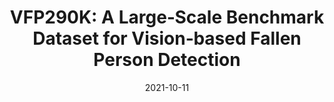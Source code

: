 ---
title: "VFP290K: A Large‑Scale Benchmark Dataset for Vision‑based Fallen Person Detection"
collection: publications
permalink: /publication/2021-10-11-vfp290k
excerpt: ''
date: 2021-10-11
venue: 'Neural Information Processing Systems (NeurIPS)'
paper: 'https://openreview.net/forum?id=y2AbfIXgBK3'
citation: ''
authors: 'Jaeju An*, Jeongho Kim*, Hanbeen Lee, Jinbeom Kim, Junhyung Kang, Minha Kim, <strong> Saebyeol Shin* </strong>, Minha Kim, Donghee Hong, Simon S. Woo'
image: 'images/vfp290k.png'
code: 'https://github.com/DASH-Lab/VFP290K'
web: 'https://sites.google.com/view/dash-vfp300k/'
---